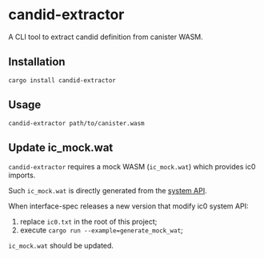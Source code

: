 # candid-extractor

A CLI tool to extract candid definition from canister WASM.

## Installation

```
cargo install candid-extractor
```

## Usage

```
candid-extractor path/to/canister.wasm
```

## Update ic_mock.wat

`candid-extractor` requires a mock WASM (`ic_mock.wat`) which provides ic0 imports.

Such `ic_mock.wat` is directly generated from the [system API][1].

When interface-spec releases a new version that modify ic0 system API:

1. replace `ic0.txt` in the root of this project;
2. execute `cargo run --example=generate_mock_wat`;

`ic_mock.wat` should be updated.

[1]: https://internetcomputer.org/docs/current/references/ic-interface-spec/#system-api-imports
